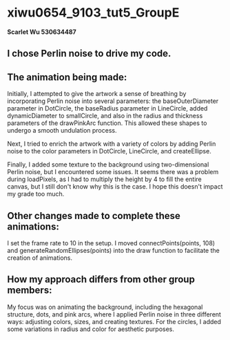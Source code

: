 # xiwu0654_9103_tut5_GroupE
**Scarlet Wu 530634487**

## I chose Perlin noise to drive my code. 

## The animation being made:

Initially, I attempted to give the artwork a sense of breathing by incorporating Perlin noise into several parameters: the baseOuterDiameter parameter in DotCircle, the baseRadius parameter in LineCircle, added dynamicDiameter to smallCircle, and also in the radius and thickness parameters of the drawPinkArc function. This allowed these shapes to undergo a smooth undulation process.

Next, I tried to enrich the artwork with a variety of colors by adding Perlin noise to the color parameters in DotCircle, LineCircle, and createEllipse.

Finally, I added some texture to the background using two-dimensional Perlin noise, but I encountered some issues. It seems there was a problem during loadPixels, as I had to multiply the height by 4 to fill the entire canvas, but I still don't know why this is the case. I hope this doesn't impact my grade too much.

## Other changes made to complete these animations:

I set the frame rate to 10 in the setup.
I moved connectPoints(points, 108) and generateRandomEllipses(points) into the draw function to facilitate the creation of animations.

## How my approach differs from other group members:

My focus was on animating the background, including the hexagonal structure, dots, and pink arcs, where I applied Perlin noise in three different ways: adjusting colors, sizes, and creating textures.
For the circles, I added some variations in radius and color for aesthetic purposes.